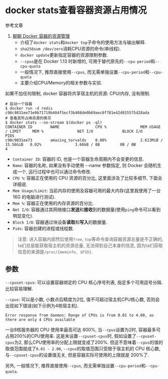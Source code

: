 # docker stats查看容器资源占用情况

参考文章

1. [聊聊 Docker 容器的资源管理](https://cloud.tencent.com/developer/article/1563718)
    - 介绍了`docker stats`和`docker top`子命令的使用方法与输出解释.
    - `sha256sum /dev/zero`消耗CPU资源的命令(单线程).
    - `docker update`更新指定容器的资源限制参数.
    - `--cpus`是在 Docker 1.13 时新增的, 可用于替代原先的`--cpu-period`和`--cpu-quota`
    - 一般情况下, 推荐直接使用`--cpus`, 而无需单独设置`--cpu-period`和`--cpu-quota`
    - 主要介绍CPU/Memory的相关参数与实验.

如果不加任何限制, docker 容器将共享宿主机的资源: CPU/内存, 没有限制.

```console
# 启动一个容器
$ docker run -d redis                                                                        
c98c9831ee73e9b71719b404f5ecf3b408de0b69aec0f781e42d815575d28ada
# 查看其所占用资源的情况
$ docker stats --no-stream $(docker ps -ql)                                                 
CONTAINER ID        NAME                CPU %               MEM USAGE / LIMIT     MEM %               NET I/O             BLOCK I/O           PIDS
c98c9831ee73        amazing_torvalds    0.08%               2.613MiB / 15.56GiB   0.02%               3.66kB / 0B         0B / 0B             4
```

- `Container ID`:       容器的 ID, 也是一个容器生命周期内不会变更的信息.
- `Name`:               容器的名称, 如果没有手动使用 --name 参数指定, 则 Docker 会随机生成一个, 运行过程中也可以通过命令修改.
- `CPU %`:              容器正在使用的 CPU 资源的百分比, 这里面涉及了比较多细节, 下面会详细说.
- `Mem Usage/Limit`:    当前内存的使用及容器可用的最大内存(这里我使用了一台 16G 的电脑进行测试).
- `Mem %`:              容器正在使用的内存资源的百分比.
- `Net I/O`:            容器通过其网络接口**发送**和**接收**到的数据量(使用`ping`命令可以看到明显变化).
- `Block I/O`:          容器通过块设备**读取**和**写入**的数据量.
- `Pids`:               容器创建的进程或线程数.

> 注意: 进入容器内部然后使用`free`, `top`等命令查询容器资源总量是不正确的, ta们总是能获取宿主机的资源总量, 无法得到自己本身的信息, 因为ta们获取信息的来源是`/proc/{meminfo, $PID}`.

## 参数

`--cpuset-cpus`: 可以设置容器绑定的 CPU 核心序号列表, 指定多个可用逗号分隔. 比较容易理解.

`--cpus`: 可以是小数, 小数点后精度为2位, 值不可超过宿主机CPU核心数, 否则会出现如下错误(如下示例为4核宿主机).

```
Error response from daemon: Range of CPUs is from 0.01 to 4.00, as there are only 4 CPUs available
```

一台8核服务器的 CPU 使用率最高可达 800%, 当`--cpus`设置为2时, 容器最多可占用200%的CPU使用率. 这是未设置`--cpuset-cpus`时, 假如设置了`--cpuset-cpus`为2, 那么CPU使用率的分配上限就变成了200%. 但这不意味着`--cpus`的值的取值范围就成了`0.01 - 2.00`, `--cpus`的取值范围只受限于宿主机的 CPU 核心数, 与`--cpuset-cpus`的设置值无关, 但是容器实际可使用的上限就是 200%了.

另外, 一般情况下, 推荐直接使用`--cpus`, 而无需单独设置`--cpu-period`和`--cpu-quota`.

